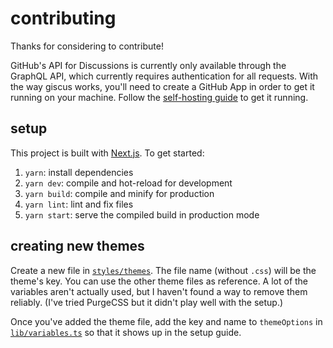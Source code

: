 # contributing

Thanks for considering to contribute!

GitHub's API for Discussions is currently only available through the GraphQL
API, which currently requires authentication for all requests. With the way
giscus works, you'll need to create a GitHub App in order to get it
running on your machine. Follow the [self-hosting guide][self-hosting] to get
it running.

## setup

This project is built with [Next.js][next.js]. To get started:

1. `yarn`: install dependencies
2. `yarn dev`: compile and hot-reload for development
3. `yarn build`: compile and minify for production
4. `yarn lint`: lint and fix files
5. `yarn start`: serve the compiled build in production mode

## creating new themes

Create a new file in [`styles/themes`][themes-dir]. The file name (without
`.css`) will be the theme's key. You can use the other theme files as reference.
A lot of the variables aren't actually used, but I haven't found a way to
remove them reliably. (I've tried PurgeCSS but it didn't play well with the
setup.)

Once you've added the theme file, add the key and name to `themeOptions` in
[`lib/variables.ts`][variables] so that it shows up in the setup guide.

[self-hosting]: SELF-HOSTING.md
[next.js]: https://github.com/vercel/next.js
[themes-dir]: styles/themes
[variables]: lib/variables.ts
